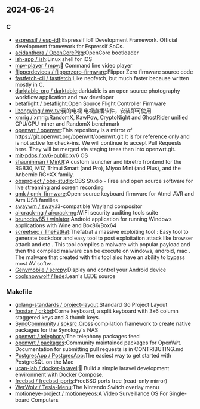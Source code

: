 ## 2024-06-24

### C

* [espressif / esp-idf](https://github.com/espressif/esp-idf):Espressif IoT Development Framework. Official development framework for Espressif SoCs.
* [acidanthera / OpenCorePkg](https://github.com/acidanthera/OpenCorePkg):OpenCore bootloader
* [ish-app / ish](https://github.com/ish-app/ish):Linux shell for iOS
* [mpv-player / mpv](https://github.com/mpv-player/mpv):🎥 Command line video player
* [flipperdevices / flipperzero-firmware](https://github.com/flipperdevices/flipperzero-firmware):Flipper Zero firmware source code
* [fastfetch-cli / fastfetch](https://github.com/fastfetch-cli/fastfetch):Like neofetch, but much faster because written mostly in C.
* [darktable-org / darktable](https://github.com/darktable-org/darktable):darktable is an open source photography workflow application and raw developer
* [betaflight / betaflight](https://github.com/betaflight/betaflight):Open Source Flight Controller Firmware
* [lizongying / my-tv](https://github.com/lizongying/my-tv):我的电视 电视直播软件，安装即可使用
* [xmrig / xmrig](https://github.com/xmrig/xmrig):RandomX, KawPow, CryptoNight and GhostRider unified CPU/GPU miner and RandomX benchmark
* [openwrt / openwrt](https://github.com/openwrt/openwrt):This repository is a mirror of https://git.openwrt.org/openwrt/openwrt.git It is for reference only and is not active for check-ins. We will continue to accept Pull Requests here. They will be merged via staging trees then into openwrt.git.
* [mit-pdos / xv6-public](https://github.com/mit-pdos/xv6-public):xv6 OS
* [shauninman / MinUI](https://github.com/shauninman/MinUI):A custom launcher and libretro frontend for the RGB30, M17, Trimui Smart (and Pro), Miyoo Mini (and Plus), and the Anbernic RG*XX family.
* [obsproject / obs-studio](https://github.com/obsproject/obs-studio):OBS Studio - Free and open source software for live streaming and screen recording
* [qmk / qmk_firmware](https://github.com/qmk/qmk_firmware):Open-source keyboard firmware for Atmel AVR and Arm USB families
* [swaywm / sway](https://github.com/swaywm/sway):i3-compatible Wayland compositor
* [aircrack-ng / aircrack-ng](https://github.com/aircrack-ng/aircrack-ng):WiFi security auditing tools suite
* [brunodev85 / winlator](https://github.com/brunodev85/winlator):Android application for running Windows applications with Wine and Box86/Box64
* [screetsec / TheFatRat](https://github.com/screetsec/TheFatRat):Thefatrat a massive exploiting tool : Easy tool to generate backdoor and easy tool to post exploitation attack like browser attack and etc . This tool compiles a malware with popular payload and then the compiled malware can be execute on windows, android, mac . The malware that created with this tool also have an ability to bypass most AV softw…
* [Genymobile / scrcpy](https://github.com/Genymobile/scrcpy):Display and control your Android device
* [coolsnowwolf / lede](https://github.com/coolsnowwolf/lede):Lean's LEDE source

### Makefile

* [golang-standards / project-layout](https://github.com/golang-standards/project-layout):Standard Go Project Layout
* [foostan / crkbd](https://github.com/foostan/crkbd):Corne keyboard, a split keyboard with 3x6 column staggered keys and 3 thumb keys.
* [SynoCommunity / spksrc](https://github.com/SynoCommunity/spksrc):Cross compilation framework to create native packages for the Synology's NAS
* [openwrt / telephony](https://github.com/openwrt/telephony):The telephony packages feed
* [openwrt / packages](https://github.com/openwrt/packages):Community maintained packages for OpenWrt. Documentation for submitting pull requests is in CONTRIBUTING.md
* [PostgresApp / PostgresApp](https://github.com/PostgresApp/PostgresApp):The easiest way to get started with PostgreSQL on the Mac
* [ucan-lab / docker-laravel](https://github.com/ucan-lab/docker-laravel):🐳 Build a simple laravel development environment with Docker Compose.
* [freebsd / freebsd-ports](https://github.com/freebsd/freebsd-ports):FreeBSD ports tree (read-only mirror)
* [WerWolv / Tesla-Menu](https://github.com/WerWolv/Tesla-Menu):The Nintendo Switch overlay menu
* [motioneye-project / motioneyeos](https://github.com/motioneye-project/motioneyeos):A Video Surveillance OS For Single-board Computers

